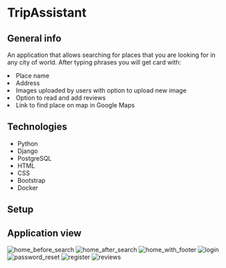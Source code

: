 # TripAssistant
## General info
<p>An application that allows searching for places that you are looking for in any city of world. After typing phrases you will get card with:
<li> Place name </li>
<li> Address </li>
<li> Images uploaded by users with option to upload new image </li>
<li> Option to read and add reviews </li>
<li> Link to find place on map in Google Maps </li>
</p>

## Technologies
<ul>
<li>Python</li>
<li>Django</li>
<li>PostgreSQL</li>
<li>HTML</li>
<li>CSS</li>
<li>Bootstrap</li>
<li>Docker</li>
</ul>

## Setup

## Application view
![home_before_search](https://github.com/mmackowsky/TripAssistant/assets/123114901/bbca9066-e251-456d-82de-26ad7c6ec3e8)
![home_after_search](https://github.com/mmackowsky/TripAssistant/assets/123114901/52f67086-30fd-4831-a7cb-0877d74f0438)
![home_with_footer](https://github.com/mmackowsky/TripAssistant/assets/123114901/6c8b41fb-1223-4b6f-b5bd-ab2bbddd35e2)
![login](https://github.com/mmackowsky/TripAssistant/assets/123114901/75615e8a-89e3-4b07-9308-fbae86db451f)
![password_reset](https://github.com/mmackowsky/TripAssistant/assets/123114901/08ce3e0f-c53f-4dd8-9ea1-8fda418948ab)
![register](https://github.com/mmackowsky/TripAssistant/assets/123114901/cad6cacc-1190-47bf-953b-ba4f6ce7e0f7)
![reviews](https://github.com/mmackowsky/TripAssistant/assets/123114901/f1ee8515-2559-4e35-946d-d951a56c9f0b)
